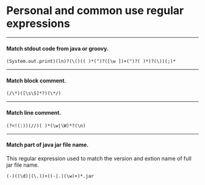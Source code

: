 # Personal and common use regular expressions

***

#### Match stdout code from java or groovy.
```
(System.out.print)(ln)?(\()(( )*(")?([\w ])+(")?( )*)?(\))(;)*
```

***

#### Match block comment.
```
(/\*)([\s\S]*?)(\*/)
```

***

#### Match line comment.
```
(?<!(:))(//)( )*(\w|\W)*?(\n)
```

***

#### Match part of java jar file name.
This regular expression used to match the version and extion name of full jar file name.
```
(-)((\d)|(\.))+((-|.)(\w)+)*.jar
```
